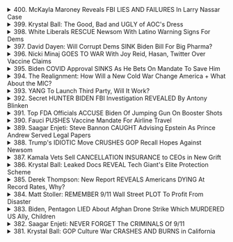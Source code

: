 <details>
<summary>400. McKayla Maroney Reveals FBI LIES AND FAILURES In Larry Nassar Case</summary><br>

<a href="https://www.youtube.com/watch?v=E58sfr_2GmI" target="_blank">
    <img src="https://img.youtube.com/vi/E58sfr_2GmI/maxresdefault.jpg" 
        alt="[Youtube]" width="200">
</a>

# McKayla Maroney Reveals FBI LIES AND FAILURES In Larry Nassar Case


</details>

<details>
<summary>399. Krystal Ball: The Good, Bad and UGLY of AOC's Dress</summary><br>

<a href="https://www.youtube.com/watch?v=V3q8k9Q50Mw" target="_blank">
    <img src="https://img.youtube.com/vi/V3q8k9Q50Mw/maxresdefault.jpg" 
        alt="[Youtube]" width="200">
</a>

# Krystal Ball: The Good, Bad and UGLY of AOC's Dress


</details>

<details>
<summary>398. White Liberals RESCUE Newsom With Latino Warning Signs For Dems</summary><br>

<a href="https://www.youtube.com/watch?v=G3LrtxUhXo0" target="_blank">
    <img src="https://img.youtube.com/vi/G3LrtxUhXo0/maxresdefault.jpg" 
        alt="[Youtube]" width="200">
</a>

# White Liberals RESCUE Newsom With Latino Warning Signs For Dems


</details>

<details>
<summary>397. David Dayen: Will Corrupt Dems SINK Biden Bill For Big Pharma?</summary><br>

<a href="https://www.youtube.com/watch?v=8e9u3hdBMKk" target="_blank">
    <img src="https://img.youtube.com/vi/8e9u3hdBMKk/maxresdefault.jpg" 
        alt="[Youtube]" width="200">
</a>

# David Dayen: Will Corrupt Dems SINK Biden Bill For Big Pharma?


</details>

<details>
<summary>396. Nicki Minaj GOES TO WAR With Joy Reid, Hasan, Twitter Over Vaccine Claims</summary><br>

<a href="https://www.youtube.com/watch?v=awmoEbq5DYM" target="_blank">
    <img src="https://img.youtube.com/vi/awmoEbq5DYM/maxresdefault.jpg" 
        alt="[Youtube]" width="200">
</a>

# Nicki Minaj GOES TO WAR With Joy Reid, Hasan, Twitter Over Vaccine Claims


</details>

<details>
<summary>395. Biden COVID Approval SINKS As He Bets On Mandate To Save Him</summary><br>

<a href="https://www.youtube.com/watch?v=-TNVtsLezZU" target="_blank">
    <img src="https://img.youtube.com/vi/-TNVtsLezZU/maxresdefault.jpg" 
        alt="[Youtube]" width="200">
</a>

# Biden COVID Approval SINKS As He Bets On Mandate To Save Him


</details>

<details>
<summary>394. The Realignment: How Will a New Cold War Change America + What About the MIC?</summary><br>

<a href="https://www.youtube.com/watch?v=NE4A_WqT4FE" target="_blank">
    <img src="https://img.youtube.com/vi/NE4A_WqT4FE/maxresdefault.jpg" 
        alt="[Youtube]" width="200">
</a>

# The Realignment: How Will a New Cold War Change America + What About the MIC?


</details>

<details>
<summary>393. YANG To Launch Third Party, Will It Work?</summary><br>

<a href="https://www.youtube.com/watch?v=C33KjbkP0no" target="_blank">
    <img src="https://img.youtube.com/vi/C33KjbkP0no/maxresdefault.jpg" 
        alt="[Youtube]" width="200">
</a>

# YANG To Launch Third Party, Will It Work?


</details>

<details>
<summary>392. Secret HUNTER BIDEN FBI Investigation REVEALED By Antony Blinken</summary><br>

<a href="https://www.youtube.com/watch?v=TIOATayvlxM" target="_blank">
    <img src="https://img.youtube.com/vi/TIOATayvlxM/maxresdefault.jpg" 
        alt="[Youtube]" width="200">
</a>

# Secret HUNTER BIDEN FBI Investigation REVEALED By Antony Blinken


</details>

<details>
<summary>391. Top FDA Officials ACCUSE Biden Of Jumping Gun On Booster Shots</summary><br>

<a href="https://www.youtube.com/watch?v=vUBssQ9NyRk" target="_blank">
    <img src="https://img.youtube.com/vi/vUBssQ9NyRk/maxresdefault.jpg" 
        alt="[Youtube]" width="200">
</a>

# Top FDA Officials ACCUSE Biden Of Jumping Gun On Booster Shots


</details>

<details>
<summary>390. Fauci PUSHES Vaccine Mandate For Airline Travel</summary><br>

<a href="https://www.youtube.com/watch?v=PLxfEpkSXEA" target="_blank">
    <img src="https://img.youtube.com/vi/PLxfEpkSXEA/maxresdefault.jpg" 
        alt="[Youtube]" width="200">
</a>

# Fauci PUSHES Vaccine Mandate For Airline Travel


</details>

<details>
<summary>389. Saagar Enjeti: Steve Bannon CAUGHT Advising Epstein As Prince Andrew Served Legal Papers</summary><br>

<a href="https://www.youtube.com/watch?v=W1ySQL_saNI" target="_blank">
    <img src="https://img.youtube.com/vi/W1ySQL_saNI/maxresdefault.jpg" 
        alt="[Youtube]" width="200">
</a>

# Saagar Enjeti: Steve Bannon CAUGHT Advising Epstein As Prince Andrew Served Legal Papers


</details>

<details>
<summary>388. Trump's IDIOTIC Move CRUSHES GOP Recall Hopes Against Newsom</summary><br>

<a href="https://www.youtube.com/watch?v=u4HL9JTbbO8" target="_blank">
    <img src="https://img.youtube.com/vi/u4HL9JTbbO8/maxresdefault.jpg" 
        alt="[Youtube]" width="200">
</a>

# Trump's IDIOTIC Move CRUSHES GOP Recall Hopes Against Newsom


</details>

<details>
<summary>387. Kamala Vets Sell CANCELLATION INSURANCE to CEOs in New Grift</summary><br>

<a href="https://www.youtube.com/watch?v=9aCVKSQ3FHM" target="_blank">
    <img src="https://img.youtube.com/vi/9aCVKSQ3FHM/maxresdefault.jpg" 
        alt="[Youtube]" width="200">
</a>

# Kamala Vets Sell CANCELLATION INSURANCE to CEOs in New Grift


</details>

<details>
<summary>386. Krystal Ball: Leaked Docs REVEAL Tech Giant's Elite Protection Scheme</summary><br>

<a href="https://www.youtube.com/watch?v=28wNLfu_Vys" target="_blank">
    <img src="https://img.youtube.com/vi/28wNLfu_Vys/maxresdefault.jpg" 
        alt="[Youtube]" width="200">
</a>

# Krystal Ball: Leaked Docs REVEAL Tech Giant's Elite Protection Scheme


</details>

<details>
<summary>385. Derek Thompson: New Report REVEALS Americans DYING At Record Rates, Why?</summary><br>

<a href="https://www.youtube.com/watch?v=-AP9lE4xAus" target="_blank">
    <img src="https://img.youtube.com/vi/-AP9lE4xAus/maxresdefault.jpg" 
        alt="[Youtube]" width="200">
</a>

# Derek Thompson: New Report REVEALS Americans DYING At Record Rates, Why?


</details>

<details>
<summary>384. Matt Stoller: REMEMBER 9/11 Wall Street PLOT To Profit From Disaster</summary><br>

<a href="https://www.youtube.com/watch?v=_DYprUl4sCo" target="_blank">
    <img src="https://img.youtube.com/vi/_DYprUl4sCo/maxresdefault.jpg" 
        alt="[Youtube]" width="200">
</a>

# Matt Stoller: REMEMBER 9/11 Wall Street PLOT To Profit From Disaster


</details>

<details>
<summary>383. Biden, Pentagon LIED About Afghan Drone Strike Which MURDERED US Ally, Children</summary><br>

<a href="https://www.youtube.com/watch?v=fQWpqybZeos" target="_blank">
    <img src="https://img.youtube.com/vi/fQWpqybZeos/maxresdefault.jpg" 
        alt="[Youtube]" width="200">
</a>

# Biden, Pentagon LIED About Afghan Drone Strike Which MURDERED US Ally, Children


</details>

<details>
<summary>382. Saagar Enjeti: NEVER FORGET The CRIMINALS Of 9/11</summary><br>

<a href="https://www.youtube.com/watch?v=gmIaA_-kE9k" target="_blank">
    <img src="https://img.youtube.com/vi/gmIaA_-kE9k/maxresdefault.jpg" 
        alt="[Youtube]" width="200">
</a>

# Saagar Enjeti: NEVER FORGET The CRIMINALS Of 9/11


</details>

<details>
<summary>381. Krystal Ball: GOP Culture War CRASHES AND BURNS in California</summary><br>

<a href="https://www.youtube.com/watch?v=JIM0S49R0vU" target="_blank">
    <img src="https://img.youtube.com/vi/JIM0S49R0vU/maxresdefault.jpg" 
        alt="[Youtube]" width="200">
</a>

# Krystal Ball: GOP Culture War CRASHES AND BURNS in California


</details>

